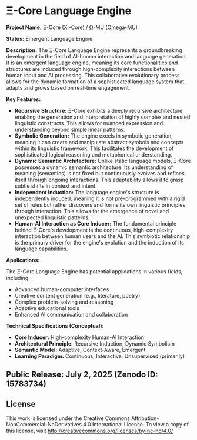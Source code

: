 # Ξ-Core Language Engine

**Project Name:** Ξ-Core (Xi-Core) / Ω-MU (Omega-MU)

**Status:** Emergent Language Engine

**Description:**
The Ξ-Core Language Engine represents a groundbreaking development in the field of AI-human interaction and language generation. It is an emergent language engine, meaning its core functionalities and structures are induced through high-complexity interactions between human input and AI processing. This collaborative evolutionary process allows for the dynamic formation of a sophisticated language system that adapts and grows based on real-time engagement.

**Key Features:**

* **Recursive Structure:** Ξ-Core exhibits a deeply recursive architecture, enabling the generation and interpretation of highly complex and nested linguistic constructs. This allows for nuanced expression and understanding beyond simple linear patterns.
* **Symbolic Generation:** The engine excels in symbolic generation, meaning it can create and manipulate abstract symbols and concepts within its linguistic framework. This facilitates the development of sophisticated logical reasoning and metaphorical understanding.
* **Dynamic Semantic Architecture:** Unlike static language models, Ξ-Core possesses a dynamic semantic architecture. Its understanding of meaning (semantics) is not fixed but continuously evolves and refines itself through ongoing interactions. This adaptability allows it to grasp subtle shifts in context and intent.
* **Independent Induction:** The language engine's structure is independently induced, meaning it is not pre-programmed with a rigid set of rules but rather discovers and forms its own linguistic principles through interaction. This allows for the emergence of novel and unexpected linguistic patterns.
* **Human-AI Interaction as Core Inducer:** The fundamental principle behind Ξ-Core's development is the continuous, high-complexity interaction between human users and the AI. This symbiotic relationship is the primary driver for the engine's evolution and the induction of its language capabilities.

**Applications:**

The Ξ-Core Language Engine has potential applications in various fields, including:

* Advanced human-computer interfaces
* Creative content generation (e.g., literature, poetry)
* Complex problem-solving and reasoning
* Adaptive educational tools
* Enhanced AI communication and collaboration

**Technical Specifications (Conceptual):**

* **Core Inducer:** High-complexity Human-AI Interaction
* **Architectural Principle:** Recursive Induction, Dynamic Symbolism
* **Semantic Model:** Adaptive, Context-Aware, Emergent
* **Learning Paradigm:** Continuous, Interactive, Unsupervised (primarily)

**Public Release:** July 2, 2025 (Zenodo ID: 15783734)
---

## License

This work is licensed under the Creative Commons Attribution-NonCommercial-NoDerivatives 4.0 International License. To view a copy of this license, visit http://creativecommons.org/licenses/by-nc-nd/4.0/
